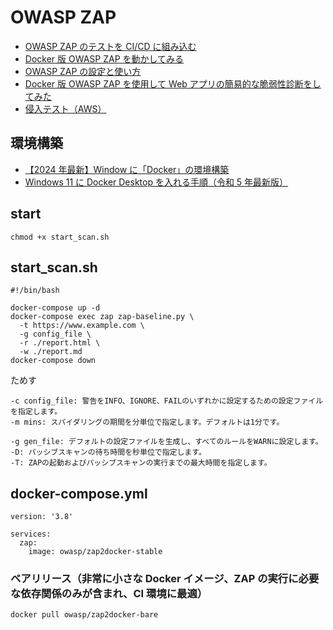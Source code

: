 # OWASP ZAP

- [OWASP ZAP のテストを CI/CD に組み込む](https://qiita.com/kemmy-qei/items/ad9c5417eee71277c67f)
- [Docker 版 OWASP ZAP を動かしてみる](https://qiita.com/koujimatsuda11/items/83558cd62c20141ebdda)
- [OWASP ZAP の設定と使い方](https://qiita.com/sangi/items/ba7e3d39237045c9be36)
- [Docker 版 OWASP ZAP を使用して Web アプリの簡易的な脆弱性診断をしてみた](https://dev.classmethod.jp/articles/easy-vulnerability-diagnosis-of-web-app-with-owasp-zap-on-docker/)
- [侵入テスト（AWS）](https://aws.amazon.com/jp/security/penetration-testing/)

## 環境構築

- [【2024 年最新】Window に「Docker」の環境構築](https://zenn.dev/felmy/articles/108c3c30ab7d86)
- [Windows 11 に Docker Desktop を入れる手順（令和 5 年最新版）](https://qiita.com/zembutsu/items/a98f6f25ef47c04893b3)

## start

```
chmod +x start_scan.sh
```

## start_scan.sh

```
#!/bin/bash

docker-compose up -d
docker-compose exec zap zap-baseline.py \
  -t https://www.example.com \
  -g config_file \
  -r ./report.html \
  -w ./report.md
docker-compose down
```

ためす

```
-c config_file: 警告をINFO、IGNORE、FAILのいずれかに設定するための設定ファイルを指定します。
-m mins: スパイダリングの期間を分単位で指定します。デフォルトは1分です。

-g gen_file: デフォルトの設定ファイルを生成し、すべてのルールをWARNに設定します。
-D: パッシブスキャンの待ち時間を秒単位で指定します。
-T: ZAPの起動およびパッシブスキャンの実行までの最大時間を指定します。
```

## docker-compose.yml

```
version: '3.8'

services:
  zap:
    image: owasp/zap2docker-stable
```

### ベアリリース（非常に小さな Docker イメージ、ZAP の実行に必要な依存関係のみが含まれ、CI 環境に最適）

```
docker pull owasp/zap2docker-bare
```
